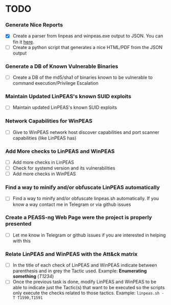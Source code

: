 # TODO

### Generate Nice Reports
- [x] Create a parser from linpeas and winpeas.exe output to JSON. You can fin it [here](https://github.com/carlospolop/PEASS-ng/tree/master/parser).
- [ ] Create a python script that generates a nice HTML/PDF from the JSON output

### Generate a DB of Known Vulnerable Binaries
- [ ] Create a DB of the md5/sha1 of binaries known to be vulnerable to command execution/Privilege Escalation

### Maintain Updated LinPEAS's known SUID exploits 
- [ ] Maintain updated LinPEAS's known SUID exploits 

### Network Capabilities for WinPEAS
- [ ] Give to WinPEAS network host discover capabilities and port scanner capabilities (like LinPEAS has)

### Add More checks to LinPEAS and WinPEAS
- [ ] Add more checks in LinPEAS
- [ ] Check for systemd version and its vulnerabilities
- [ ] Add more checks in WinPEAS

### Find a way to minify and/or obfuscate LinPEAS automatically
- [ ] Find a way to minify and/or obfuscate linpeas.sh automatically. If you know a way contact me in Telegram or via github issues

### Create a PEASS-ng Web Page were the project is properly presented
- [ ] Let me know in Telegram or github issues if you are interested in helping with this

### Relate LinPEAS and WinPEAS with the Att&ck matrix
- [ ] In the title of each check of LinPEAS and WinPEAS indicate between parenthesis and in grey the Tactic used. Example: **Enumerating something** (*T1234*)
- [ ] Once the previous task is done, modify LinPEAS and WinPEAS to be able to indicate just the Tactic(s) that want to be executed so the scripts only execute the checks related to those tactics. Example: `linpeas.sh -T T1590,T1591`
